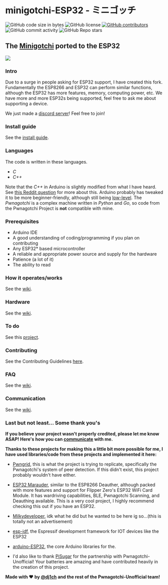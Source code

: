 # minigotchi-ESP32 - ミニゴッチ

<img alt="GitHub code size in bytes" src="https://img.shields.io/github/languages/code-size/Pwnagotchi-Unofficial/minigotchi-ESP32"></img>
<img alt="GitHub license" src="https://img.shields.io/github/license/Pwnagotchi-Unofficial/minigotchi-ESP32"></img>
<a href="https://github.com/Pwnagotchi-Unofficial/minigotchi-ESP32/graphs/contributors"><img alt="GitHub contributors" src="https://img.shields.io/github/contributors/Pwnagotchi-Unofficial/minigotchi-ESP32"></a>
<img alt="GitHub commit activity" src="https://img.shields.io/github/commit-activity/m/Pwnagotchi-Unofficial/minigotchi-ESP32"></img>
<img alt="GitHub Repo stars" src="https://img.shields.io/github/stars/Pwnagotchi-Unofficial/minigotchi-ESP32"></img>

## The [Minigotchi](https://github.com/Pwnagotchi-Unofficial/minigotchi) ported to the ESP32

<img src="images/IMG_1213.jpeg"></img>

### Intro

Due to a surge in people asking for ESP32 support, I have created this fork. Fundamentally the ESP8266 and ESP32 can perform similar functions, although the ESP32 has more features, memory, computing power, etc. We have more and more ESP32s being supported, feel free to ask me about supporting a device.

We just made a [discord server](https://discord.gg/EhTAr7PwVP)! Feel free to join!

### Install guide

See the [install guide](INSTALL.md).

### Languages

The code is written in these languages.

- _C_
- _C++_

Note that the _C++_ in Arduino is slightly modified from what I have heard. See [this Reddit question](https://www.reddit.com/r/arduino/comments/x46sml/is_arduino_programming_language_c/) for more about this. Arduino probably has tweaked it to be more beginner-friendly, although still being [low-level](https://en.wikipedia.org/wiki/Low-level_programming_language). The _Pwnagotchi_ is a complex machine written in _Python_ and _Go_, so code from the Pwnagotchi Project is **not** compatible with mine.

### Prerequisites

- Arduino IDE
- A good understanding of coding/programming if you plan on contributing
- Any ESP32* based microcontroller
- A reliable and appropriate power source and supply for the hardware
- Patience (a lot of it)
- The ability to read

### How it operates/works

See the [wiki](https://github.com/Pwnagotchi-Unofficial/minigotchi/wiki/How-the-Minigotchi-works).

### Hardware

See the [wiki](https://github.com/Pwnagotchi-Unofficial/minigotchi/wiki/Hardware).

### To do

See this [project](https://github.com/orgs/Pwnagotchi-Unofficial/projects/4).

### Contributing

See the Contributing Guidelines [here](CONTRIBUTING.md).

### FAQ

See the [wiki](https://github.com/Pwnagotchi-Unofficial/minigotchi/wiki/FAQ).

### Communication

See the [wiki](https://github.com/Pwnagotchi-Unofficial/minigotchi/wiki/Communication#communication).

### Last but not least... Some thank you's

**If you believe your project wasn't properly credited, please let me know ASAP! Here's how you can [communicate](https://github.com/Pwnagotchi-Unofficial/minigotchi/wiki/Communication#communication) with me.**

**Thanks to these projects for making this a little bit more possible for me, I have used libraries/code from these projects and implemented it here:**

- [Pwngrid](https://github.com/evilsocket/pwngrid), this is what the project is trying to replicate, specifically the Pwnagotchi's system of peer detection. If this didn't exist, this project probably wouldn't have either.

- [ESP32 Marauder](https://github.com/justcallmekoko/ESP32Marauder), similar to the ESP8266 Deauther, although packed with more features and support for Flipper Zero's ESP32 WiFi Card Module. It has wardriving capabilities, BLE, Pwnagotchi Scanning, and Deauthing available. This is a very cool project, I highly recommend checking this out if you have an ESP32.

- [Milkydeveloper](https://github.com/MilkyDeveloper), idk what he did but he wanted to be here ig so...(this is totally not an advertisement)

- [esp-idf](https://github.com/espressif/esp-idf), the Espressif development framework for IOT devices like the ESP32

- [arduino-ESP32](https://github.com/espressif/arduino-esp32), the core Arduino libraries for the.

- I'd also like to thank [PiSugar](https://www.pisugar.com/) for the partnership with Pwnagotchi-Unofficial! Your batteries are amazing and have contributed heavily in the creation of this project.

**Made with ❤️ by [@dj1ch](https://github.com/dj1ch) and the rest of the Pwnagotchi-Unofficial team!**
